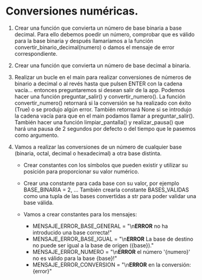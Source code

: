# Conversiones numéricas.

1. Crear una función que convierta un número de base binaria a base decimal. Para ello debemos poedir un número, comprobar que es válido para la base binaria y después llamaríamos a la función convertir_binario_decimal(numero) o damos el mensaje de error correspondiente.

2. Crear una función que convierta un número de base decimal a binaria.

3. Realizar un bucle en el main para realizar conversiones de números de binario a decimal o al revés hasta que pulsen ENTER con la cadena vacía... entonces preguntaremos si desean salir de la app. Podemos hacer una función preguntar_salir() y convertir_numero(). La función convertir_numero() retornará si la conversión se ha realizado con éxito (True) o se produjo algún error. También retornará None si se introdujo la cadena vacía para que en el main podamos llamar a preguntar_salir().
También hacer una función limpiar_pantalla() y realizar_pausa() que hará una pausa de 2 segundos por defecto o del tiempo que le pasemos como argumento.

4. Vamos a realizar las conversiones de un número de cualquier base (binaria, octal, decimal o hexadecimal) a otra base distinta. 

    * Crear constantes con los símbolos que pueden existir y utilizar su posición para proporcionar su valor numérico.

    * Crear una constante para cada base con su valor, por ejemplo BASE_BINARIA = 2, ... También crearla constante BASES_VALIDAS como una tupla de las bases convertidas a str para poder validar una base válida.

    * Vamos a crear constantes para los mensajes:

        - MENSAJE_ERROR_BASE_GENERAL = "\n**ERROR** no ha introducido una base correcta!"
        - MENSAJE_ERROR_BASE_IGUAL = "\n**ERROR** La base de destino no puede ser igual a la base de origen ({base})."
        - MENSAJE_ERROR_NUMERO = "\n**ERROR** el número '{numero}' no es válido para la base {base}!"
        - MENSAJE_ERROR_CONVERSION = "\n**ERROR** en la conversión: {error}"



